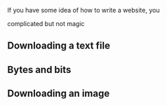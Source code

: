 If you have some idea of how to write a website,
you 

complicated but not magic



## Downloading a text file


## Bytes and bits


## Downloading an image
